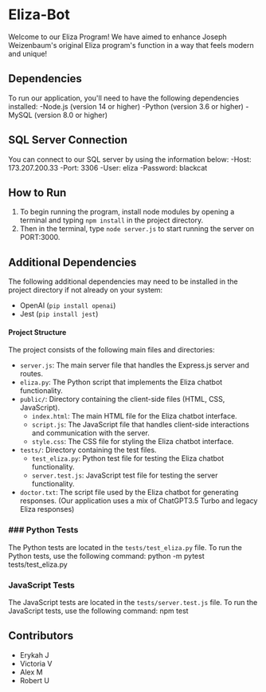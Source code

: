 # Eliza-Bot
Welcome to our Eliza Program! We have aimed to enhance Joseph Weizenbaum's original Eliza program's function in a way that feels modern and unique!

## Dependencies
To run our application, you'll need to have the following dependencies installed:
-Node.js (version 14 or higher) 
-Python (version 3.6 or higher) 
-MySQL (version 8.0 or higher)

## SQL Server Connection
You can connect to our SQL server by using the information below:
-Host: 173.207.200.33
-Port: 3306
-User: eliza
-Password: blackcat

## How to Run
1. To begin running the program, install node modules by opening a terminal and typing `npm install` in the project directory.
2. Then in the terminal, type `node server.js` to start running the server on PORT:3000.

## Additional Dependencies
The following additional dependencies may need to be installed in the project directory if not already on your system:
- OpenAI (`pip install openai`)
- Jest (`pip install jest`)

#### Project Structure

The project consists of the following main files and directories:
- `server.js`: The main server file that handles the Express.js server and routes.
- `eliza.py`: The Python script that implements the Eliza chatbot functionality.
- `public/`: Directory containing the client-side files (HTML, CSS, JavaScript).
  - `index.html`: The main HTML file for the Eliza chatbot interface.
  - `script.js`: The JavaScript file that handles client-side interactions and communication with the server.
  - `style.css`: The CSS file for styling the Eliza chatbot interface.
- `tests/`: Directory containing the test files.
  - `test_eliza.py`: Python test file for testing the Eliza chatbot functionality.
  - `server.test.js`: JavaScript test file for testing the server functionality.
- `doctor.txt`: The script file used by the Eliza chatbot for generating responses. (Our application uses a mix of ChatGPT3.5 Turbo and legacy Eliza responses)

### ### Python Tests

The Python tests are located in the `tests/test_eliza.py` file. To run the Python tests, use the following command: python -m pytest tests/test_eliza.py

### JavaScript Tests

The JavaScript tests are located in the `tests/server.test.js` file. To run the JavaScript tests, use the following command: npm test

## Contributors

- Erykah J
- Victoria V
- Alex M
- Robert U
